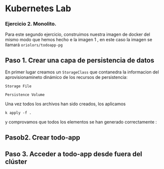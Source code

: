 # Kubernetes Lab 

### Ejercicio 2. Monolito.

Para este segundo ejercicio, construimos nuestra imagen de docker del mismo modo que hemos hecho e la imagen 1 , en este caso la imagen se llamará `oriolors/todoapp-pg`

 ## Paso 1. Crear una capa de persistencia de datos

 En primer lugar creamos un `StorageClass` que contanedra la informacion del aprovisionamineto dinámico de los recursos de persistencia: 

 ```
 Storage File
 ```

 ```
 Persistence Volume
 ```

 Una vez todos los archivos han sido creados, los aplicamos 
 
 ```
 k apply -f . 
 ```
 y comprovamos que todos los elementos se han generado correctamente  : 

 
 
  ## Pasob2. Crear todo-app
  ## Paso 3. Acceder a todo-app desde fuera del clúster
